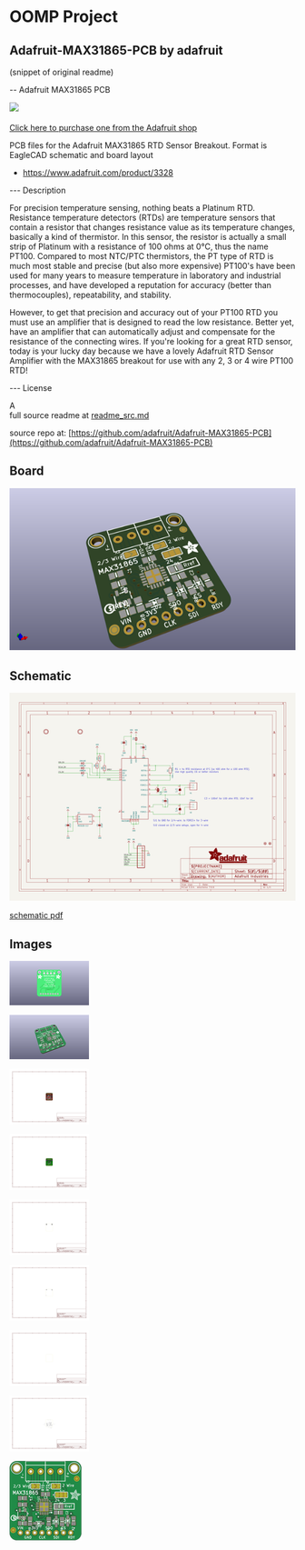 # OOMP Project  
## Adafruit-MAX31865-PCB  by adafruit  
  
(snippet of original readme)  
  
-- Adafruit MAX31865 PCB  
  
<a href="http://www.adafruit.com/products/3328"><img src="assets/image.jpg?raw=true" width="500px"><br/>  
Click here to purchase one from the Adafruit shop</a>  
  
PCB files for the Adafruit MAX31865 RTD Sensor Breakout. Format is EagleCAD schematic and board layout  
* https://www.adafruit.com/product/3328  
  
--- Description  
  
For precision temperature sensing, nothing beats a Platinum RTD. Resistance temperature detectors (RTDs) are temperature sensors that contain a resistor that changes resistance value as its temperature changes, basically a kind of thermistor. In this sensor, the resistor is actually a small strip of Platinum with a resistance of 100 ohms at 0°C, thus the name PT100. Compared to most NTC/PTC thermistors, the PT type of RTD is much most stable and precise (but also more expensive) PT100's have been used for many years to measure temperature in laboratory and industrial processes, and have developed a reputation for accuracy (better than thermocouples), repeatability, and stability.   
  
However, to get that precision and accuracy out of your PT100 RTD you must use an amplifier that is designed to read the low resistance. Better yet, have an amplifier that can automatically adjust and compensate for the resistance of the connecting wires. If you're looking for a great RTD sensor, today is your lucky day because we have a lovely Adafruit RTD Sensor Amplifier with the MAX31865 breakout for use with any 2, 3 or 4 wire PT100 RTD!  
  
--- License  
  
A  
  full source readme at [readme_src.md](readme_src.md)  
  
source repo at: [https://github.com/adafruit/Adafruit-MAX31865-PCB](https://github.com/adafruit/Adafruit-MAX31865-PCB)  
## Board  
  
[![working_3d.png](working_3d_600.png)](working_3d.png)  
## Schematic  
  
[![working_schematic.png](working_schematic_600.png)](working_schematic.png)  
  
[schematic pdf](working_schematic.pdf)  
## Images  
  
[![working_3D_bottom.png](working_3D_bottom_140.png)](working_3D_bottom.png)  
  
[![working_3D_top.png](working_3D_top_140.png)](working_3D_top.png)  
  
[![working_assembly_page_01.png](working_assembly_page_01_140.png)](working_assembly_page_01.png)  
  
[![working_assembly_page_02.png](working_assembly_page_02_140.png)](working_assembly_page_02.png)  
  
[![working_assembly_page_03.png](working_assembly_page_03_140.png)](working_assembly_page_03.png)  
  
[![working_assembly_page_04.png](working_assembly_page_04_140.png)](working_assembly_page_04.png)  
  
[![working_assembly_page_05.png](working_assembly_page_05_140.png)](working_assembly_page_05.png)  
  
[![working_assembly_page_06.png](working_assembly_page_06_140.png)](working_assembly_page_06.png)  
  
[![working_top.png](working_top_140.png)](working_top.png)  
